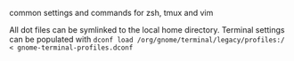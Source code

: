 common settings and commands for zsh, tmux and vim

All dot files can be symlinked to the local home directory.
Terminal settings can be populated with `dconf load /org/gnome/terminal/legacy/profiles:/ < gnome-terminal-profiles.dconf`
